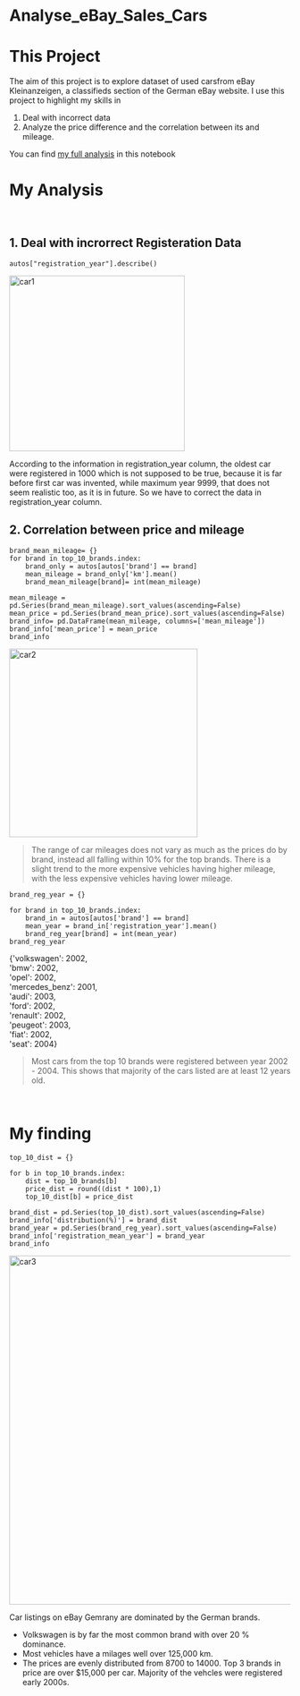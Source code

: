 # Analyse_eBay_Sales_Cars

# This Project 
The aim of this project is to explore dataset of used carsfrom eBay Kleinanzeigen, a classifieds section of the German eBay website. I use this project to highlight my skills in 
1. Deal with incorrect data
2. Analyze the price difference and the correlation between its and mileage.

You can find [my full analysis](https://github.com/NguyenDangXuanLinh/eBay_Car_Sales_Data/blob/main/Exploring%20eBay%20Car%20Sales.ipynb) in this notebook 
# My Analysis
<br>

## 1. Deal with incrorrect Registeration Data
```
autos["registration_year"].describe() 
```
<img aligh=center width="314" alt="car1" src="https://github.com/NguyenDangXuanLinh/eBay_Car_Sales_Data/assets/140143092/387d9cca-757a-4b84-84a5-37574348bd91">


 According to the information in registration_year column, the oldest car were registered in 1000 which is not supposed to be true, because it is far before first car was invented, while maximum year 9999, that does not seem realistic too, as it is in future. So we have to correct the data in registration_year column.
<br>

## 2. Correlation between price and mileage
```
brand_mean_mileage= {}
for brand in top_10_brands.index:
    brand_only = autos[autos['brand'] == brand]
    mean_mileage = brand_only['km'].mean()
    brand_mean_mileage[brand]= int(mean_mileage)
    
mean_mileage = pd.Series(brand_mean_mileage).sort_values(ascending=False)
mean_price = pd.Series(brand_mean_price).sort_values(ascending=False)
brand_info= pd.DataFrame(mean_mileage, columns=['mean_mileage'])
brand_info['mean_price'] = mean_price
brand_info
```
<img align=center width="337" alt="car2" src="https://github.com/NguyenDangXuanLinh/eBay_Car_Sales_Data/assets/140143092/bb3b18ed-5b73-4e37-a42e-92e607061df5">

> The range of car mileages does not vary as much as the prices do by brand, instead all falling within 10% for the top brands. There is a slight trend to the more expensive vehicles having higher mileage, with the less expensive vehicles having lower mileage.

```
brand_reg_year = {}

for brand in top_10_brands.index:
    brand_in = autos[autos['brand'] == brand]
    mean_year = brand_in['registration_year'].mean()
    brand_reg_year[brand] = int(mean_year)
brand_reg_year
```

{'volkswagen': 2002,\
 'bmw': 2002,\
 'opel': 2002,\
 'mercedes_benz': 2001,\
 'audi': 2003,\
 'ford': 2002,\
 'renault': 2002,\
 'peugeot': 2003,\
 'fiat': 2002,\
 'seat': 2004}
 > Most cars from the top 10 brands were registered between year 2002 - 2004. This shows that majority of the cars listed are at least 12 years old.
<br>

# My finding
```
top_10_dist = {}

for b in top_10_brands.index:
    dist = top_10_brands[b]
    price_dist = round((dist * 100),1)
    top_10_dist[b] = price_dist

brand_dist = pd.Series(top_10_dist).sort_values(ascending=False)
brand_info['distribution(%)'] = brand_dist
brand_year = pd.Series(brand_reg_year).sort_values(ascending=False)
brand_info['registration_mean_year'] = brand_year
brand_info
```

<img align=center width="624" alt="car3" src="https://github.com/NguyenDangXuanLinh/eBay_Car_Sales_Data/assets/140143092/e21386fe-da6a-49f1-a559-f1e88bba4dfd">

Car listings on eBay Gemrany are dominated by the German brands.

- Volkswagen is by far the most common brand with over 20 % dominance.
- Most vehicles have a milages well over 125,000 km.
- The prices are evenly distributed from 8700 to 14000.
Top 3 brands in price are over $15,000 per car. Majority of the vehcles were registered early 2000s.






